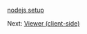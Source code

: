 [nodejs setup](viewer/go.md ':include :type=markdown')

Next: [Viewer (client-side)](viewer/2legged/ui)